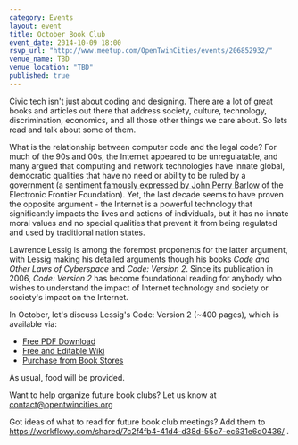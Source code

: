 ```yaml
---
category: Events
layout: event
title: October Book Club
event_date: 2014-10-09 18:00
rsvp_url: "http://www.meetup.com/OpenTwinCities/events/206852932/"
venue_name: TBD 
venue_location: "TBD"
published: true
---
```


Civic tech isn't just about coding and designing. There are a lot of great books and articles out there that address society, culture, technology, discrimination, economics, and all those other things we care about. So lets read and talk about some of them. 

What is the relationship between computer code and the legal code? For much of 
the 90s and 00s, the Internet appeared to be unregulatable, and many argued 
that computing and network technologies have innate global, democratic 
qualities that have no need or ability to be ruled by a government (a 
sentiment [famously expressed by John Perry Barlow](https://projects.eff.org/~barlow/Declaration-Final.html) 
of the Electronic Frontier Foundation). Yet, the last decade seems to have 
proven the opposite argument - the Internet is a powerful technology that 
significantly impacts the lives and actions of individuals, but it has no 
innate moral values and no special qualities that prevent it from being 
regulated and used by traditional nation states. 

Lawrence Lessig is among the foremost proponents for the latter argument, with 
Lessig making his detailed arguments though his books *Code and Other Laws of Cyberspace* 
and *Code: Version 2*.  Since its publication in 2006, *Code: Version 2* has 
become foundational reading for anybody who wishes to understand the impact of 
Internet technology and society or society's impact on the Internet.

In October, let's discuss Lessig's Code: Version 2 (~400 pages), which is available via:

- [Free PDF Download](http://codev2.cc/download+remix/)
- [Free and Editable Wiki](https://www.socialtext.net/codev2/) 
- [Purchase from Book Stores](http://codev2.cc/buy+codev2/)

As usual, food will be provided.

Want to help organize future book clubs? Let us know at <contact@opentwincities.org>

Got ideas of what to read for future book club meetings? Add them to <https://workflowy.com/shared/7c2f4fb4-41d4-d38d-55c7-ec631e6d0436/> . 
